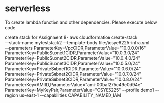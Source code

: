 # serverless

To create lambda function and other dependencies. Please execute below code

create stack for Assignment 8-
aws cloudformation create-stack  \
 --stack-name myteststack2  --template-body file://csye6225-infra.yml \
 --parameters ParameterKey=VpcCIDR,ParameterValue="10.0.0.0/16" ParameterKey=PublicSubnet1CIDR,ParameterValue="10.0.3.0/24" ParameterKey=PublicSubnet2CIDR,ParameterValue="10.0.4.0/24" ParameterKey=PublicSubnet3CIDR,ParameterValue="10.0.5.0/24" ParameterKey=PrivateSubnet1CIDR,ParameterValue="10.0.6.0/24" ParameterKey=PrivateSubnet2CIDR,ParameterValue="10.0.7.0/24" ParameterKey=PrivateSubnet3CIDR,ParameterValue="10.0.8.0/24" ParameterKey=AMIID,ParameterValue="ami-00baf275c49e0d94e" ParameterKey=MyKeyPair,ParameterValue="CSYE6225" --profile demo1 --region us-east-1 --capabilities CAPABILITY_NAMED_IAM

